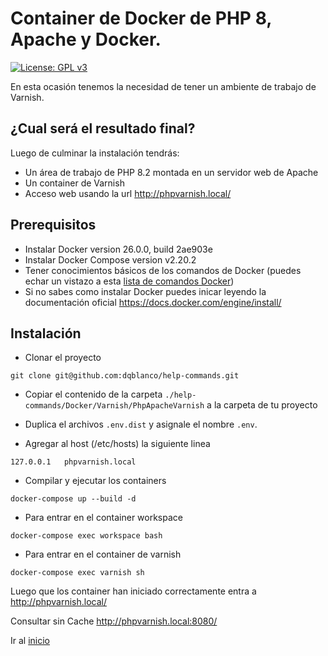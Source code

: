 # Container de Docker de PHP 8, Apache y Docker.
[![License: GPL v3](https://img.shields.io/badge/License-GPLv3-blue.svg)](https://www.gnu.org/licenses/gpl-3.0)

En esta ocasión tenemos la necesidad de tener un ambiente de trabajo de Varnish. 


## ¿Cual será el resultado final?
Luego de culminar la instalación tendrás:
* Un área de trabajo de PHP 8.2 montada en un servidor web de Apache
* Un container de Varnish
* Acceso web usando la url http://phpvarnish.local/

## Prerequisitos

* Instalar Docker version 26.0.0, build 2ae903e
* Instalar Docker Compose version v2.20.2
* Tener conocimientos básicos de los comandos de Docker (puedes echar un vistazo a esta [lista de comandos Docker](comandos_docker.md))
* Si no sabes como instalar Docker puedes inicar leyendo la documentación oficial https://docs.docker.com/engine/install/

## Instalación

- Clonar el proyecto
```
git clone git@github.com:dqblanco/help-commands.git
```
- Copiar el contenido de la carpeta `./help-commands/Docker/Varnish/PhpApacheVarnish` a la carpeta de tu proyecto

- Duplica el archivos `.env.dist` y asignale el nombre `.env`.

- Agregar al host (/etc/hosts) la siguiente linea 
```
127.0.0.1   phpvarnish.local
```

- Compilar y ejecutar los containers
```
docker-compose up --build -d
```

- Para entrar en el container workspace
```
docker-compose exec workspace bash
```

- Para entrar en el container de varnish
```
docker-compose exec varnish sh
```

Luego que los container han iniciado correctamente entra a http://phpvarnish.local/

Consultar sin Cache
http://phpvarnish.local:8080/

Ir al [inicio](../README.md)
